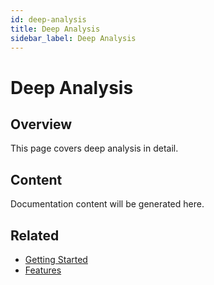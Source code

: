 ```yaml
---
id: deep-analysis
title: Deep Analysis
sidebar_label: Deep Analysis
---
```


# Deep Analysis

## Overview

This page covers deep analysis in detail.

## Content

Documentation content will be generated here.

## Related

- [Getting Started](/getting-started)
- [Features](/features)
